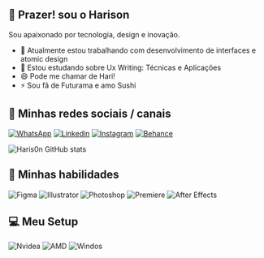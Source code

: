 ## 👋 Prazer! sou o Harison
Sou apaixonado por tecnologia, design e inovação.

- 🔭 Atualmente estou trabalhando com desenvolvimento de interfaces e atomic design
- 🌱 Estou estudando sobre Ux Writing: Técnicas e Aplicações
- 😄 Pode me chamar de Hari!
- ⚡ Sou fã de Futurama e amo Sushi

## 📲 Minhas redes sociais / canais

[![WhatsApp](https://img.shields.io/badge/WhatsApp-25D366?style=for-the-badge&logo=whatsapp&logoColor=white)](https://wa.me/5592994455249)
[![Linkedin](https://img.shields.io/badge/LinkedIn-0077B5?style=for-the-badge&logo=linkedin&logoColor=white)](https://www.linkedin.com/in/haris0n/)
[![Instagram](https://img.shields.io/badge/Instagram-E4405F?style=for-the-badge&logo=instagram&logoColor=white)](https://instagram.com/hellrisu)
[![Behance](https://img.shields.io/badge/-Behance-blue?style=for-the-badge&logo=behance&logoColor=white)](https://www.behance.net/haris0n)

![Haris0n GitHub stats](https://github-readme-stats.vercel.app/api?username=Haris0n&show_icons=true&theme=dracula&count_private=true)

## 🎨 Minhas habilidades

<div style="display: inline_block">
  <img align="center" alt="Figma" src="https://img.shields.io/badge/Figma-F24E1E?style=for-the-badge&logo=figma&logoColor=white" />
  <img align="center" alt="Illustrator" src="https://img.shields.io/badge/Adobe%20Illustrator-FF9A00?style=for-the-badge&logo=adobe%20illustrator&logoColor=white" />
  <img align="center" alt="Photoshop" src="https://img.shields.io/badge/Adobe%20Photoshop-31A8FF?style=for-the-badge&logo=Adobe%20Photoshop&logoColor=black" />
  <img align="center" alt="Premiere" src="https://img.shields.io/badge/Adobe%20Premiere%20Pro-9999FF?style=for-the-badge&logo=Adobe%20Premiere%20Pro&logoColor=white" />
  <img align="center" alt="After Effects" src="https://img.shields.io/badge/Adobe%20after%20affects-CF96FD?style=for-the-badge&logo=Adobe%20after%20effects&logoColor=393665" />

## 💻 Meu Setup

<div style="display: inline_block">
  <img align="center" alt="Nvidea" src="https://img.shields.io/badge/NVIDIA-RTX3050-76B900?style=for-the-badge&logo=nvidia&logoColor=white" />
  <img align="center" alt="AMD" src="https://img.shields.io/badge/AMD-Ryzen_5_5000-ED1C24?style=for-the-badge&logo=amd&logoColor=white" />
  <img align="center" alt="Windos" src="https://img.shields.io/badge/Windows-Dell_G15-0078D6?style=for-the-badge&logo=windows&logoColor=white" />
